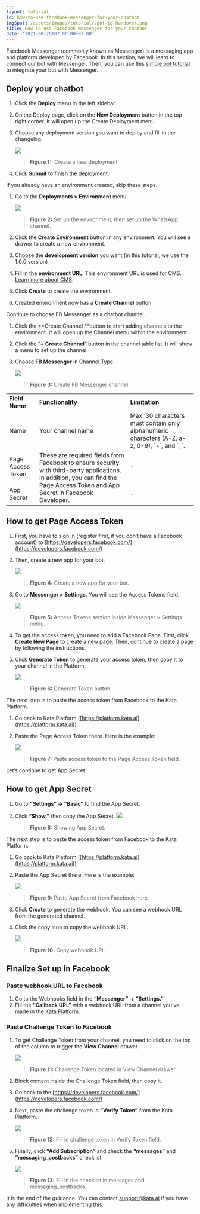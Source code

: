 ```yaml
---
layout: tutorial
id: how-to-use-facebook-messenger-for-your-chatbot
imgSpot: /assets/images/tutorial/spot-ig-handover.png
title: How to use Facebook Messenger for your chatbot
date: '2021-08-26T07:00:00+07:00'
---
```


Facebook Messenger (commonly known as Messenger) is a messaging app and platform developed by Facebook. In this section, we will learn to connect our bot with Messenger. Then, you can use this [simple bot tutorial](https://docs.google.com/document/u/0/d/1_0Or96U0Ru32BBzOCcYOiNzuwxKtJdKIxW4ZJZzeceA/edit) to integrate your bot with Messenger.

## Deploy your chatbot

1. Click the **Deploy** menu in the left sidebar.
2. On the Deploy page, click on the **New Deployment** button in the top right corner. It will open up the Create Deployment menu.
3. Choose any deployment version you want to deploy and fill in the changelog.

    ![](https://lh6.googleusercontent.com/pirqaBIBV5pgDCwlh0meA62oISQC-fpKylZtwIswegWd_H0WafUzhYAULwFgativywXNyx9Qyg-JcvqePHjl7Od-PJDrT5p1yDPD5O4jLIHD1ju7GGWFwbs6PuuEqnqyrCXgYsPc)

    > **Figure 1::** Create a new deployment

4. Click **Submit** to finish the deployment.

If you already have an environment created, skip these steps.

1.  Go to the **Deployments > Environment** menu.

    ![](https://lh6.googleusercontent.com/JRstpsCUtzt-fUbkVMmq84_XssMVqirY0B6b3ibh5oUdlHRkKsm5PFDp_-33unRrJhAbqi3_tQXXlSVo_Y9odjh5i2_xc51paF2qjVD3A7bUMxSIHXGPyfqNtmPHw2NeEY7GBR62)

    > **Figure 2:** Set up the environment, then set up the WhatsApp channel.

2.  Click the **Create Environment** button in any environment. You will see a drawer to create a new environment.
3.  Choose the **development version** you want (in this tutorial, we use the 1.0.0 version)
4.  Fill in the **environment URL**. This environment URL is used for CMS.[ Learn more about CMS](https://docs.kata.ai/cms-studio/about/').
5.  Click **Create** to create the environment.
6.  Created environment now has a **Create Channel** button.

Continue to choose FB Messenger as a chatbot channel.

1. Click the **Create Channel **button to start adding channels to the environment. It will open up the Channel menu within the environment.
2. Click the ”**+ Create Channel**” button in the channel table list. It will show a menu to set up the channel.
3. Choose **FB Messenger** in Channel Type.

    ![](https://lh3.googleusercontent.com/td1ymVbCSIVL4SgD8jWViUQ9tACf_e93zqR047EbaHhOjxu29w473bZ1C9CVtvbdxfGrlAQQY7xOVh63EwX3KMTPLnpcHjeYALpFwB2baBEh09g-N-RMbaUvb-l4qJxSaRlmHkP9)

    > **Figure 3:** Create FB Messenger channel

<table>
  <tr>
   <td>
    <strong>Field Name</strong>
   </td>
   <td>
    <strong>Functionality</strong>
   </td>
   <td>
    <strong>Limitation</strong>
   </td>
  </tr>
  <tr>
   <td>
    Name
   </td>
   <td>
    Your channel name
   </td>
   <td>
    Max. 30 characters must contain only alphanumeric characters (A-Z, a-z, 0-9), `-`, and `_`.
   </td>
  </tr>
  <tr>
   <td>
    Page Access Token
   </td>
   <td rowspan="2" >
    These are required fields from Facebook to ensure security with third-party applications. In addition, you can find the Page Access Token and App Secret in Facebook Developer.
   </td>
   <td>
    -
   </td>
  </tr>
  <tr>
   <td>
    App Secret
   </td>
   <td>
    -
   </td>
  </tr>
</table>

## How to get Page Access Token

1.  First, you have to sign in (register first, if you don’t have a Facebook account) to [https://developers.facebook.com/](https://developers.facebook.com/)
2.  Then, create a new app for your bot.

    ![](https://lh5.googleusercontent.com/BGmz6EAY4qfVL7UVC3eno0bzkKceAn1K4gXLJReovNL78LFyVK3a6lDj39m4kSmFhE97NkqrpZa3bNvCU3ohsfRC7RkpbRUCNnNFWu5F_DOyFa9eeMSDoQYu7rRvEIExF2j0R6x2)

    > **Figure 4:** Create a new app for your bot.

3.  Go to **Messenger > Settings**. You will see the Access Tokens field.

    ![](https://lh5.googleusercontent.com/1VcPoy4NknoTEERYPFP9x71gSO_Y7HNYCkzrFhME2WD03f278-NKQzTJK0bBiSXHZqM0Mkl06s5c_6yPRu8AxMaCNX7Xbi6cWhTZZuFEqgaUfWKsVn4l6hpE57LhjHkntRYtWqdf)

    > **Figure 5:** Access Tokens section inside Messenger > Settings menu.

4.  To get the access token, you need to add a Facebook Page. First, click **Create New Page** to create a new page. Then, continue to create a page by following the instructions.
5.  Click **Generate Token** to generate your access token, then copy it to your channel in the Platform.

    ![](https://lh5.googleusercontent.com/lNW3CBq_NqxTGs_4CJeOlis_ODDp7is5IO0UWBeFz7tUegk4RERynBmJh8pGuDd4E06mIiZhK0ISXyuMN0rKMB0on9s73r93JkFaYRNUzASkrQRA7GVpTLSmQTkM0LTKSVIhIt23)

    > **Figure 6:** Generate Token button

The next step is to paste the access token from Facebook to the Kata Platform.

1.  Go back to Kata Platform ([https://platform.kata.ai](https://platform.kata.ai))
2.  Paste the Page Access Token there. Here is the example:

    ![](https://lh3.googleusercontent.com/o-6x8m6t0J0p_4MJeJtl7B_ezDVtZ6CU55DZFuLTDrFUCIAdb0k2qNH0uoD0x-mgcWI2n0lXEwzuMGSnmsxKKm2KfsOSHilkcZA8XUF63nfn_yCgsKnDx3-JXedrxBXUj4pEXzlb)

    > **Figure 7:** Paste access token to the Page Access Token field.

Let’s continue to get App Secret.

## How to get App Secret

1. Go to **“Settings” → “Basic”** to find the App Secret.
2. Click **“Show,”** then copy the App Secret.
   ![](https://lh5.googleusercontent.com/wt10fIEZUBmFLKRsg5tGnDJaN8ssn3qKLNHElSZnLUFCIBiEBm9cVJdncdR3XuJ0ndnI8yKZZPWPblMaIMiRWUo0LNdHnqMvZxinVNFkjlowQ5vEEIkkLC0zzuRBE-L5BvL_zpWy)

    > **Figure 8:** Showing App Secret.

The next step is to paste the access token from Facebook to the Kata Platform.

1.  Go back to Kata Platform ([https://platform.kata.ai](https://platform.kata.ai))
2.  Paste the App Secret there. Here is the example:

    ![](https://lh5.googleusercontent.com/71FJSORECUYLLiVG2U0xD1JIT_OUfNfQfRdI971uSIsWQbK2RbdMWTRylPtRsLJxBUluvCUqbuNHKHgCSqk26ENDy2TWaVx8FxcHf9TX3VGZCK_CVMNAnOqcs5Vc2gOrFHefzGit)

    > **Figure 9:** Paste App Secret from Facebook here.

3.  Click **Create** to generate the webhook. You can see a webhook URL from the generated channel.
4.  Click the copy icon to copy the webhook URL.

    ![](https://lh6.googleusercontent.com/FKeuK2vrCDJKPFmz9G-tWSYMB9oBO66FC4sTj_-o7VRxmzG5yKjHIGKYc_6i08Dqrt-R5JloTVOh8EqALIP3VV6CJdDSsCPHud4JUiDaCSHEZANVGpJ-3QyKADQZpaeAzkzxshfx)

    > **Figure 10:** Copy webhook URL.

## Finalize Set up in Facebook

### Paste webhook URL to Facebook

1. Go to the Webhooks field in the **“Messenger” → “Settings.”**
2. Fill the **“Callback URL”** with a webhook URL from a channel you’ve made in the Kata Platform.

### Paste Challenge Token to Facebook

1. To get Challenge Token from your channel, you need to click on the top of the column to trigger the **View Channel** drawer.

    ![](https://lh5.googleusercontent.com/KLqklBmww0wUto-TFDOqliGafescDeaH5-k_vVW9rvlDOgdQGpzuZi-suSUP5bMU7_5hAiwghJrU6IuLxrCs12eAa0tVz11_UR6FoXnQ-G2kPhwQN6F2ePYFhi_u1axtLd9_WVgs)

    > **Figure 11:** Challenge Token located in View Channel drawer.

2. Block content inside the Challenge Token field, then copy it.
3. Go back to the [https://developers.facebook.com/](https://developers.facebook.com/)

4. Next, paste the challenge token in **“Verify Token”** from the Kata Platform.

    ![](https://lh4.googleusercontent.com/_jGjTFmSis0d-3EaRt1tlujc497JPNhsnZ1u0TH1arYNYH_de-NcmrhRNOXD0VUY9J-RQxMy23bgOhPfjR1KdDpCpY8m0DPwGnr4sPaUoKdgNBJgiwD1phrFXD42YOMpbv8OyZtc)

    > **Figure 12:** Fill in challenge token in Verify Token field.

5. Finally, click **“Add Subscription”** and check the **“messages”** and **“messaging_postbacks”** checklist.

    ![](https://lh3.googleusercontent.com/gnofrwknfi19LW7QUtlQte5PYRd641Us6dbT2JzaxFK94kAV6brBDIBbV3uGR52T8sTFBW3hyDlUuvfqcCmZmHifNQ8cKXe-yEgLU4KB5VSyh-5EoNNmz8Yw9oidaoIYl2jcL8sq)

    > **Figure 13:** Fill in the checklist in messages and messaging_postbacks.

It is the end of the guidance. You can contact [support@kata.ai](mailto:support@kata.ai) if you have any difficulties when implementing this.

